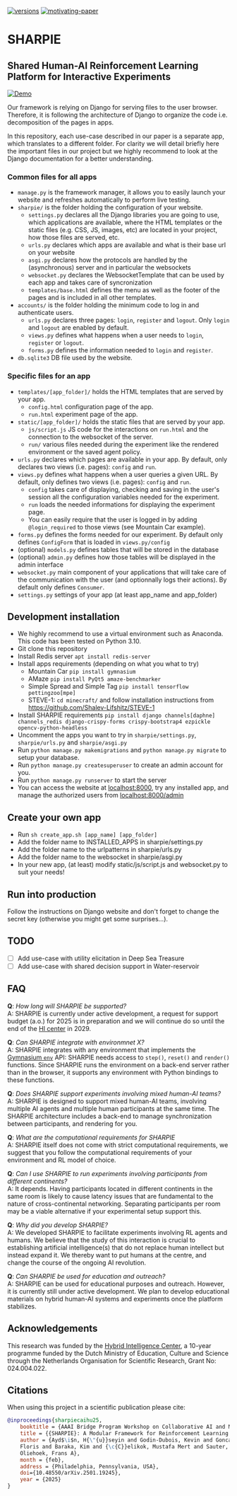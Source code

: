 [![versions](https://img.shields.io/badge/python-3.10-blue)](#) [![motivating-paper](https://img.shields.io/badge/paper-motivation-blue)](https://doi.org/10.48550/arXiv.2501.19245)

# SHARPIE
## Shared Human-AI Reinforcement Learning Platform for Interactive Experiments
[![Demo](https://github.com/libgoncalv/SHARPIE/blob/main/home/static/home/preview_image_1.png)](https://archive.org/embed/sharpie_demo_1_noaudio_captions)

Our framework is relying on Django for serving files to the user browser. Therefore, it is following the architecture of Django to organize the code i.e. decomposition of the pages in apps.

In this repository, each use-case described in our paper is a separate app, which translates to a different folder. For clarity we will detail briefly here the important files in our project but we highly recommend to look at the Django documentation for a better understanding.

### Common files for all apps
* `manage.py` is the framework manager, it allows you to easily launch your website and refreshes automatically to perform live testing.
* `sharpie/` is the folder holding the configuration of your website.
  * `settings.py` declares all the Django libraries you are going to use, which applications are available, where the HTML templates or the static files (e.g. CSS, JS, images, etc) are located in your project, how those files are served, etc.
  * `urls.py` declares which apps are available and what is their base url on your website
  * `asgi.py` declares how the protocols are handled by the (asynchronous) server and in particular the websockets
  * `websocket.py` declares the WebsocketTemplate that can be used by each app and takes care of syncronization
  * `templates/base.html` defines the menu as well as the footer of the pages and is included in all other templates.
* `accounts/` is the folder holding the minimum code to log in and authenticate users.
  * `urls.py` declares three pages: `login`, `register` and `logout`. Only `login` and `logout` are enabled by default.
  * `views.py` defines what happens when a user needs to `login`, `register` or `logout`.
  * `forms.py` defines the information needed to `login` and `register`.
* `db.sqlite3` DB file used by the website.

### Specific files for an app
* `templates/[app_folder]/` holds the HTML templates that are served by your app.
  * `config.html` configuration page of the app.
  * `run.html` experiment page of the app.
* `static/[app_folder]/` holds the static files that are served by your app.
  * `js/script.js` JS code for the interactions on `run.html` and the connection to the websocket of the server.
  * `run/` various files needed during the experiment like the rendered environment or the saved agent policy.
* `urls.py` declares which pages are available in your app. By default, only declares two views (i.e. pages): `config` and `run`.
* `views.py` defines what happens when a user queries a given URL. By default, only defines two views (i.e. pages): `config` and `run`.
  * `config` takes care of displaying, checking and saving in the user's session all the configuration variables needed for the experiment.
  * `run` loads the needed informations for displaying the experiment page.
  * You can easily require that the user is logged in by adding `@login_required` to those views (see Mountain Car example).
* `forms.py` defines the forms needed for our experiment. By default only defines `ConfigForm` that is loaded in `views.py/config`
* (optional) `models.py` defines tables that will be stored in the database
* (optional) `admin.py` defines how those tables will be displayed in the admin interface
* `websocket.py` main component of your applications that will take care of the communication with the user (and optionnally logs their actions). By default only defines `Consumer`. 
* `settings.py` settings of your app (at least app_name and app_folder)

## Development installation
* We highly recommend to use a virtual environment such as Anaconda. This code has been tested on Python 3.10.
* Git clone this repository
* Install Redis server `apt install redis-server`
* Install apps requirements (depending on what you what to try)
  * Mountain Car `pip install gymnasium`
  * AMaze `pip install PyQt5 amaze-benchmarker`
  * Simple Spread and Simple Tag `pip install tensorflow pettingzoo[mpe]`
  * STEVE-1: `cd minecraft/` and follow installation instructions from https://github.com/Shalev-Lifshitz/STEVE-1
* Install SHARPIE requirements `pip install django channels[daphne] channels_redis django-crispy-forms crispy-bootstrap4 ezpickle opencv-python-headless`
* Uncomment the apps you want to try in `sharpie/settings.py`, `sharpie/urls.py` and `sharpie/asgi.py`
* Run `python manage.py makemigrations` and `python manage.py migrate` to setup your database.
* Run `python manage.py createsuperuser` to create an admin account for you.
* Run `python manage.py runserver` to start the server
* You can access the website at [localhost:8000](localhost:8000), try any installed app, and manage the authorized users from [localhost:8000/admin](localhost:8000/admin)

## Create your own app
* Run `sh create_app.sh [app_name] [app_folder]`
* Add the folder name to INSTALLED_APPS in sharpie/settings.py
* Add the folder name to the urlpatterns in sharpie/urls.py
* Add the folder name to the websocket in sharpie/asgi.py
* In your new app, (at least) modify static/js/script.js and websocket.py to suit your needs!

## Run into production
Follow the instructions on Django website and don't forget to change the secret key (otherwise you might get some surprises...).

## TODO
- [ ] Add use-case with utility elicitation in Deep Sea Treasure
- [ ] Add use-case with shared decision support in Water-reservoir

## FAQ
**Q**: *How long will SHARPIE be supported?*  
A: SHARPIE is currently under active development, a request for support budget (a.o.) for 2025
is in preparation and we will continue do so until the end of the [HI
center](https://www.hybrid-intelligence-centre.nl/) in 2029.

**Q**: *Can SHARPIE integrate with environmnet X?*  
A: SHARPIE integrates with any environment that implements the
[Gymnasium ``env``](https://gymnasium.farama.org/api/env/) API: SHARPIE needs access to 
``step()``, ``reset()`` and ``render()`` functions. Since SHARPIE runs the environment on a
back-end server rather than in the browser, it supports any environment with Python bindings to these
functions.

**Q**: *Does SHARPIE support experiments involving mixed human-AI teams?*  
A: SHARPIE is designed to support mixed human-AI teams, involving multiple AI agents and multiple
human participants at the same time. The SHARPIE architecture includes a back-end to manage
synchronization between participants, and rendering for you.

**Q**: *What are the computational requirements for SHARPIE*  
A: SHARPIE itself does not come with strict computational requirements, we suggest that you follow
the computational requirements of your environment and RL model of choice.

**Q**: *Can I use SHARPIE to run experiments involving participants from different continents?*  
A: It depends. Having participants located in different continents in the same room is likely to
cause latency issues that are fundamental to the nature of cross-continental networking.
Separating participants per room may be a viable alternative if your experimental setup support
this.

**Q**: *Why did you develop SHARPIE?*  
A: We developed SHARPIE to facilitate experiments involving RL agents and humans. We believe that
the study of this interaction is crucial to establishing artificial intelligence(s) that do not
replace human intellect but instead expand it. We thereby want to put humans at the centre,
and change the course of the ongoing AI revolution.

**Q**: *Can SHARPIE be used for education and outreach?*  
A: SHARPIE can be used for educational purposes and outreach. However, it is currently still under
active development. We plan to develop educational materials on hybrid human-AI systems and
experiments once the platform stabilizes.

## Acknowledgements
This research was funded by the [Hybrid Intelligence
Center](https://hybridintelligence-centre.nl), a 10-year programme funded by the Dutch Ministry of
Education, Culture and Science through the Netherlands Organisation for Scientific Research, Grant
No: 024.004.022.

## Citations
When using this project in a scientific publication please cite:
```bibtex
@inproceedings{sharpiecaihu25,
    booktitle = {AAAI Bridge Program Workshop on Collaborative AI and Modeling of Humans},
    title = {{SHARPIE}: A Modular Framework for Reinforcement Learning and Human-AI Interaction Experiments},
    author = {Ayd$\i$n, H{\"{u}}seyin and Godin-Dubois, Kevin and Goncalves Braz, Libio and den Hengst,
    Floris and Baraka, Kim and {\c{C}}elikok, Mustafa Mert and Sauter, Andreas and Wang, Shihan and
    Oliehoek, Frans A},
    month = {feb},
    address = {Philadelphia, Pennsylvania, USA},
    doi={10.48550/arXiv.2501.19245},
    year = {2025}
}
```
